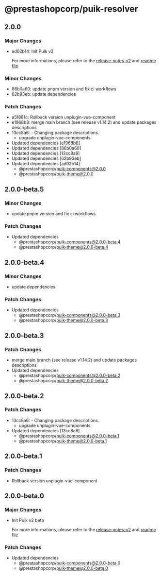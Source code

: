 # @prestashopcorp/puik-resolver

## 2.0.0

### Major Changes

- ad02b14: Init Puik v2

  For more informations, please refer to the [release-notes-v2](../RELEASE-NOTES-V2.md) and [readme file](../RELEASE-NOTES-V2.md)

### Minor Changes

- 86b0a60: update pnpm version and fix ci workflows
- 62b93eb: update dependencies

### Patch Changes

- a5f881c: Rollback version unplugin-vue-component
- e1968b8: merge main branch (see release v1.14.2) and update packages descriptions
- 13cc8a6: - Changing package descriptions.
  - upgrade unplugin-vue-components
- Updated dependencies [e1968b8]
- Updated dependencies [86b0a60]
- Updated dependencies [13cc8a6]
- Updated dependencies [62b93eb]
- Updated dependencies [ad02b14]
  - @prestashopcorp/puik-components@2.0.0
  - @prestashopcorp/puik-theme@2.0.0

## 2.0.0-beta.5

### Minor Changes

- update pnpm version and fix ci workflows

### Patch Changes

- Updated dependencies
  - @prestashopcorp/puik-components@2.0.0-beta.4
  - @prestashopcorp/puik-theme@2.0.0-beta.4

## 2.0.0-beta.4

### Minor Changes

- update dependencies

### Patch Changes

- Updated dependencies
  - @prestashopcorp/puik-components@2.0.0-beta.3
  - @prestashopcorp/puik-theme@2.0.0-beta.3

## 2.0.0-beta.3

### Patch Changes

- merge main branch (see release v1.14.2) and update packages descriptions
- Updated dependencies
  - @prestashopcorp/puik-components@2.0.0-beta.2
  - @prestashopcorp/puik-theme@2.0.0-beta.2

## 2.0.0-beta.2

### Patch Changes

- 13cc8a6: - Changing package descriptions.
  - upgrade unplugin-vue-components
- Updated dependencies [13cc8a6]
  - @prestashopcorp/puik-components@2.0.0-beta.1
  - @prestashopcorp/puik-theme@2.0.0-beta.1

## 2.0.0-beta.1

### Patch Changes

- Rollback version unplugin-vue-component

## 2.0.0-beta.0

### Major Changes

- Init Puik v2 beta

  For more informations, please refer to the [release-notes-v2](../RELEASE-NOTES-V2.md) and [readme file](../RELEASE-NOTES-V2.md)

### Patch Changes

- Updated dependencies
  - @prestashopcorp/puik-components@2.0.0-beta.0
  - @prestashopcorp/puik-theme@2.0.0-beta.0
